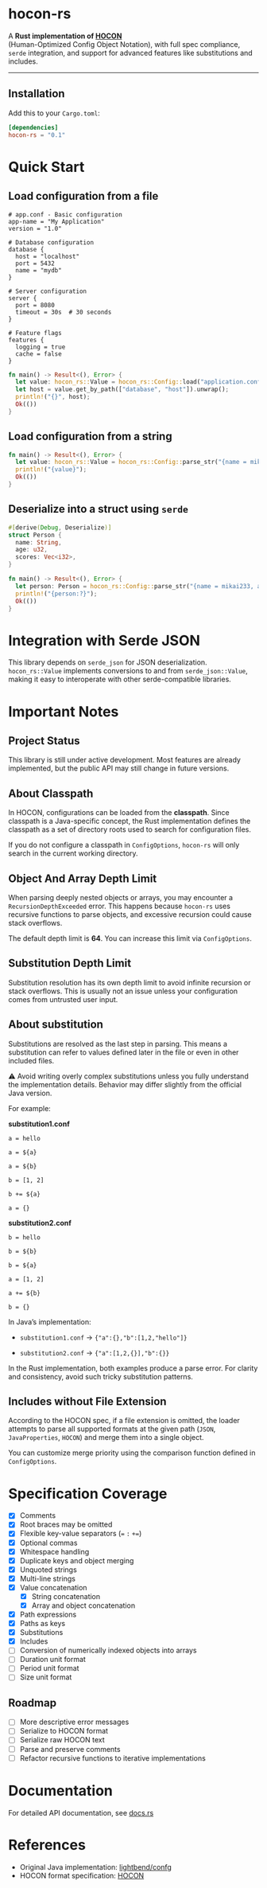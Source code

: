 # hocon-rs

A **Rust implementation of [HOCON](https://github.com/lightbend/config/blob/main/HOCON.md)**  
(Human-Optimized Config Object Notation), with full spec compliance, `serde` integration, and support for advanced
features like substitutions and includes.

---

## Installation

Add this to your `Cargo.toml`:

```toml
[dependencies]
hocon-rs = "0.1"
```

# Quick Start

## Load configuration from a file

```hocon
# app.conf - Basic configuration
app-name = "My Application"
version = "1.0"

# Database configuration
database {
  host = "localhost"
  port = 5432
  name = "mydb"
}

# Server configuration
server {
  port = 8080
  timeout = 30s  # 30 seconds
}

# Feature flags
features {
  logging = true
  cache = false
}
```

```rust
fn main() -> Result<(), Error> {
  let value: hocon_rs::Value = hocon_rs::Config::load("application.conf", None)?;
  let host = value.get_by_path(["database", "host"]).unwrap();
  println!("{}", host);
  Ok(())
}
```

## Load configuration from a string

```rust
fn main() -> Result<(), Error> {
  let value: hocon_rs::Value = hocon_rs::Config::parse_str("{name = mikai233}", None)?;
  println!("{value}");
  Ok(())
}
```

## Deserialize into a struct using `serde`

```rust
#[derive(Debug, Deserialize)]
struct Person {
  name: String,
  age: u32,
  scores: Vec<i32>,
}

fn main() -> Result<(), Error> {
  let person: Person = hocon_rs::Config::parse_str("{name = mikai233, age = 18, scores = [99, 100]}", None)?;
  println!("{person:?}");
  Ok(())
}
```

# Integration with Serde JSON

This library depends on `serde_json` for JSON deserialization.
`hocon_rs::Value` implements conversions to and from `serde_json::Value`, making it easy to interoperate with other
serde-compatible libraries.

# Important Notes

## Project Status

This library is still under active development.
Most features are already implemented, but the public API may still change in future versions.

## About Classpath

In HOCON, configurations can be loaded from the **classpath**.
Since classpath is a Java-specific concept, the Rust implementation defines the classpath as a set of directory roots
used to search for configuration files.

If you do not configure a classpath in `ConfigOptions`, `hocon-rs` will only search in the current working directory.

## Object And Array Depth Limit

When parsing deeply nested objects or arrays, you may encounter a `RecursionDepthExceeded` error.
This happens because `hocon-rs` uses recursive functions to parse objects, and excessive recursion could cause stack
overflows.

The default depth limit is **64**.
You can increase this limit via `ConfigOptions`.

## Substitution Depth Limit

Substitution resolution has its own depth limit to avoid infinite recursion or stack overflows.
This is usually not an issue unless your configuration comes from untrusted user input.

## About substitution

Substitutions are resolved as the last step in parsing.
This means a substitution can refer to values defined later in the file or even in other included files.

⚠️ Avoid writing overly complex substitutions unless you fully understand the implementation details.
Behavior may differ slightly from the official Java version.

For example:

**substitution1.conf**

```hocon
a = hello

a = ${a}

a = ${b}

b = [1, 2]

b += ${a}

a = {}
```

**substitution2.conf**

```hocon
b = hello

b = ${b}

b = ${a}

a = [1, 2]

a += ${b}

b = {}
```

In Java’s implementation:

- `substitution1.conf` → `{"a":{},"b":[1,2,"hello"]}`

- `substitution2.conf` → `{"a":[1,2,{}],"b":{}}`

In the Rust implementation, both examples produce a parse error.
For clarity and consistency, avoid such tricky substitution patterns.

## Includes without File Extension

According to the HOCON spec, if a file extension is omitted, the loader attempts to parse all supported formats at the
given path (`JSON`, `JavaProperties`, `HOCON`) and merge them into a single object.

You can customize merge priority using the comparison function defined in `ConfigOptions`.

# Specification Coverage

- [x] Comments
- [x] Root braces may be omitted
- [x] Flexible key-value separators (`=` `:` `+=`)
- [x] Optional commas
- [x] Whitespace handling
- [x] Duplicate keys and object merging
- [x] Unquoted strings
- [x] Multi-line strings
- [x] Value concatenation
  - [x] String concatenation
  - [x] Array and object concatenation
- [x] Path expressions
- [x] Paths as keys
- [x] Substitutions
- [x] Includes
- [ ] Conversion of numerically indexed objects into arrays
- [ ] Duration unit format
- [ ] Period unit format
- [ ] Size unit format

## Roadmap

- [ ] More descriptive error messages
- [ ] Serialize to HOCON format
- [ ] Serialize raw HOCON text
- [ ] Parse and preserve comments
- [ ] Refactor recursive functions to iterative implementations

# Documentation

For detailed API documentation, see [docs.rs]()

# References

- Original Java implementation: [lightbend/confg](https://github.com/lightbend/config)
- HOCON format specification: [HOCON](https://github.com/lightbend/config/blob/main/HOCON.md)